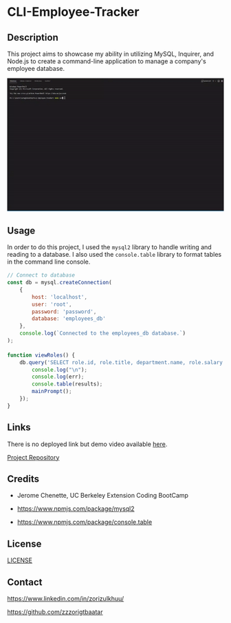 # CLI-Employee-Tracker

## Description 

This project aims to showcase my ability in utilizing MySQL, Inquirer, and Node.js to create a command-line application to manage a company's employee database.

![](./assets/images/demo-cli-employee-tracker.gif)


## Usage

In order to do this project, I used the `mysql2` library to handle writing and reading to a database. I also used the `console.table` library to format tables in the command line console.


```JavaScript
// Connect to database
const db = mysql.createConnection(
    {
        host: 'localhost',
        user: 'root',
        password: 'password',
        database: 'employees_db'
    },
    console.log(`Connected to the employees_db database.`)
);

function viewRoles() {
    db.query('SELECT role.id, role.title, department.name, role.salary FROM role INNER JOIN department ON department.id = role.department_id ORDER BY role.id ASC', function (err, results) {
        console.log("\n");
        console.log(err);
        console.table(results);
        mainPrompt();
    });
}
```

## Links

There is no deployed link but demo video available [here](https://www.youtube.com/watch?v=oRfyRJVhTEs).

[Project Repository](https://github.com/zzzorigtbaatar/CLI-Employee-Tracker)

## Credits

* Jerome Chenette, UC Berkeley Extension Coding BootCamp

* https://www.npmjs.com/package/mysql2

* https://www.npmjs.com/package/console.table

## License

[LICENSE](/LICENSE)

## Contact

https://www.linkedin.com/in/zorizulkhuu/

https://github.com/zzzorigtbaatar